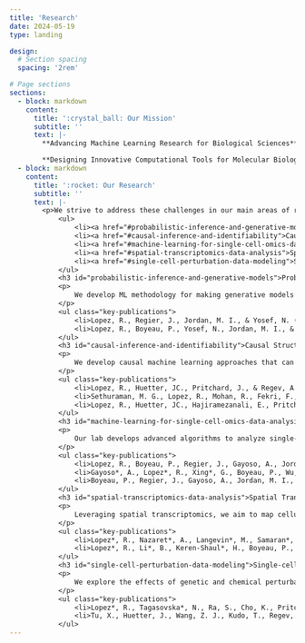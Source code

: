 ```yaml
---
title: 'Research'
date: 2024-05-19
type: landing

design:
  # Section spacing
  spacing: '2rem'

# Page sections
sections:
  - block: markdown
    content:
      title: ':crystal_ball: Our Mission'
      subtitle: ''
      text: |-
        **Advancing Machine Learning Research for Biological Sciences**: We develop next-generation machine learning tools tailored for biological research. Our focus is on improving causality, interpretability, disentanglement, uncertainty quantification, and decision-making in machine learning models to enhance their robustness and scientific utility.

        **Designing Innovative Computational Tools for Molecular Biology Research**: We leverage cutting-edge genetic engineering and high-throughput profiling technologies, such as CRISPR and single-cell RNA sequencing, to study complex diseases and drive drug discovery. By integrating computational methods with experimental biology, particularly in immunology, we aim to make significant advances in understanding cellular processes and disease mechanisms.
  - block: markdown
    content:
      title: ':rocket: Our Research'
      subtitle: ''
      text: |-
        <p>We strive to address these challenges in our main areas of research laid out below.</p>
            <ul>
                <li><a href="#probabilistic-inference-and-generative-models">Probabilistic Inference and Generative Models</a></li>
                <li><a href="#causal-inference-and-identifiability">Causal Structure Learning, Causal Inference and Identifiability Theory</a></li>
                <li><a href="#machine-learning-for-single-cell-omics-data-analysis">Machine Learning for Single-Cell Omics Data Analysis</a></li>
                <li><a href="#spatial-transcriptomics-data-analysis">Spatial Transcriptomics Data Analysis</a></li>
                <li><a href="#single-cell-perturbation-data-modeling">Single-cell Perturbation Data Modeling</a></li>
            </ul>
            <h3 id="probabilistic-inference-and-generative-models">Probabilistic Inference and Generative Models</h3>
            <p>
                We develop ML methodology for making generative models more interpretable and usable for downstream tasks such as decision-making and hypothesis testing. These models are particularly useful in handling high-dimensional, noisy, and incomplete data typical in applied scientific research.
            </p>
            <ul class="key-publications">
                <li>Lopez, R., Regier, J., Jordan, M. I., & Yosef, N. (2018). "<strong style="color: #57068c;">Information constraints on auto-encoding variational Bayes</strong>" <em>Advances in Neural Information Processing Systems</em> </li>
                <li>Lopez, R., Boyeau, P., Yosef, N., Jordan, M. I., & Regier, J. (2020). "<strong style="color: #57068c;">Decision-making with auto-encoding variational Bayes.</strong>" <em>Advances in Neural Information Processing Systems</em> </li>
            </ul>
            <h3 id="causal-inference-and-identifiability">Causal Structure Learning, Causal Inference and Identifiability Theory</h3>
            <p>
                We develop causal machine learning approaches that can leverage high-dimensional data. Towards this goal, we are interested in tractable approaches to causal structure learning that have the potential to scale to tens of thousands of variables. Additionally, we are interested in causal representation learning, where interventions are conducted on latent variables of a deep generative model. 
            </p>
            <ul class="key-publications">
                <li>Lopez, R., Huetter, JC., Pritchard, J., & Regev, A. (2022). "<strong style="color: #57068c;">Large-scale differentiable causal discovery of factor graphs.</strong>" Advances in Neural Information Processing Systems.</li>
                <li>Sethuraman, M. G., Lopez, R., Mohan, R., Fekri, F., & Hajiramezanali, E. (2023). "<strong style="color: #57068c;">NODAGS-Flow: Nonlinear cyclic causal structure learning.</strong>" <em>International Conference on Artificial Intelligence and Statistics</em>.</li>
                <li>Lopez, R., Huetter, JC., Hajiramezanali, E., Pritchard, J., & Regev, A. (2024). "<strong style="color: #57068c;">Towards the Identifiability of Comparative Deep Generative Models.</strong>" <em>Conference on Causal Learning and Reasoning</em>.</li>
            </ul>
            <h3 id="machine-learning-for-single-cell-omics-data-analysis">Machine Learning for Single-Cell Omics Data Analysis</h3>
            <p>
                Our lab develops advanced algorithms to analyze single-cell omics data, enhancing our understanding of cellular states and dynamics. We focus on improving methods for differential expression analysis, integration of multi-omics data, and robust modeling of cellular heterogeneity. These innovations are vital for deciphering the complexities of single-cell data and driving biological discoveries.
            </p>
            <ul class="key-publications">
                <li>Lopez, R., Boyeau, P., Regier, J., Gayoso, A., Jordan, M. I., & Yosef, N. (2018). "<strong style="color: #57068c;">Deep generative modeling for single-cell transcriptomics.</strong>" <em>Nature Methods</em>.</li>
                <li>Gayoso*, A., Lopez*, R., Xing*, G., Boyeau, P., Wu, K., Jayasuriya, M., Regier, J., & Yosef, N. (2022). "<strong style="color: #57068c;">A Python library for probabilistic analysis of single-cell omics data.</strong>" <em>Nature Biotechnology</em>.</li>
                <li>Boyeau, P., Regier, J., Gayoso, A., Jordan, M. I., Lopez*, R., & Yosef*, N. (2023). "<strong style="color: #57068c;">An empirical Bayes method for differential expression analysis of single cells with deep generative models.</strong>" <em>Proceedings of the National Academy of Sciences</em>.</li>
            </ul>
            <h3 id="spatial-transcriptomics-data-analysis">Spatial Transcriptomics Data Analysis</h3>
            <p>
                Leveraging spatial transcriptomics, we aim to map cellular organization within tissues, combining computational biology techniques with experimental data to uncover spatial patterns and interactions at the molecular level. Our research focuses on developing robust methods for analyzing spatially resolved transcriptomics data, leading to new insights into tissue architecture and cellular function.
            </p>
            <ul class="key-publications">
                <li>Lopez*, R., Nazaret*, A., Langevin*, M., Samaran*, J., Regier*, J., Jordan, M. I., & Yosef, N. (2019). "<strong style="color: #57068c;">A joint model of unpaired data from scRNA-seq and spatial transcriptomics for imputing missing gene expression measurements.</strong>" <em>ICML Workshop in Computational Biology</em>.</li>
                <li>Lopez*, R., Li*, B., Keren-Shaul*, H., Boyeau, P., Kedmi, M., Pilzer, D., et al. (2022). "<strong style="color: #57068c;">DestVI identifies continuums of cell types in spatial transcriptomics data.</strong>" <em>Nature Biotechnology</em>.</li>
            </ul>
            <h3 id="single-cell-perturbation-data-modeling">Single-cell Perturbation Data Modeling</h3>
            <p>
                We explore the effects of genetic and chemical perturbations at the single-cell level, developing models that can predict cellular responses to these perturbations. This research helps in understanding the mechanisms of action for various perturbations, aiding in drug discovery and therapeutic interventions. Our models aim to be robust, interpretable, and applicable across different biological contexts.
            </p>
            <ul class="key-publications">
                <li>Lopez*, R., Tagasovska*, N., Ra, S., Cho, K., Pritchard, J. K., & Regev, A. (2023). "<strong style="color: #57068c;">Learning causal representations of single cells via sparse mechanism shift modeling.</strong>" <em>Conference on Causal Learning and Reasoning</em>.</li>
                <li>Tu, X., Huetter, J., Wang, Z. J., Kudo, T., Regev, A., & Lopez, R. (2023). "<strong style="color: #57068c;">A Supervised Contrastive Framework for Learning Disentangled Representations of Cell Perturbation Data.</strong>" <em>Machine Learning in Computational Biology</em>.</li>
            </ul>
---
```

